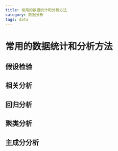 ```yaml
---
title: 常用的数据统计和分析方法
category: 数据分析
tags: data
---
```


# 常用的数据统计和分析方法

## 假设检验

## 相关分析

## 回归分析

## 聚类分析

## 主成分分析


